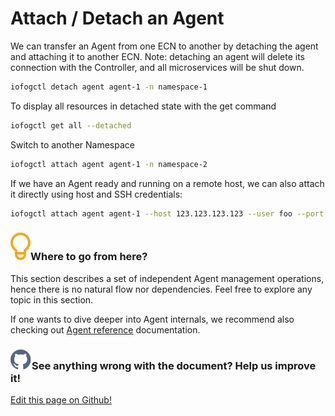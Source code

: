 # Attach / Detach an Agent

We can transfer an Agent from one ECN to another by detaching the agent and attaching it to another ECN.
Note: detaching an agent will delete its connection with the Controller, and all microservices will be shut down.

```bash
iofogctl detach agent agent-1 -n namespace-1
```

To display all resources in detached state with the get command

```bash
iofogctl get all --detached
```

Switch to another Namespace

```bash
iofogctl attach agent agent-1 -n namespace-2
```

If we have an Agent ready and running on a remote host, we can also attach it directly using host and SSH credentials:

```bash
iofogctl attach agent agent-1 --host 123.123.123.123 --user foo --port 22 --key ~/.ssh/id_rsa
```

<aside class="notifications tip">
  <h3><img src="/images/icos/ico-tip.svg" alt="">Where to go from here?</h3>
  <p>This section describes a set of independent Agent management operations, hence there is no natural flow nor dependencies. Feel free to explore any topic in this section.</p>
  
  <p>If one wants to dive deeper into Agent internals, we recommend also checking out <a href="../reference-agent/overview.html">Agent reference</a> documentation.</p>
</aside>

<aside class="notifications contribute">
  <h3><img src="/images/icos/ico-github.svg" alt="">See anything wrong with the document? Help us improve it!</h3>
  <a href="https://github.com/eclipse-iofog/iofog.org/edit/develop/content/docs/2/agent-management/attach-detach.md"
    target="_blank">
    <p>Edit this page on Github!</p>
  </a>
</aside>
